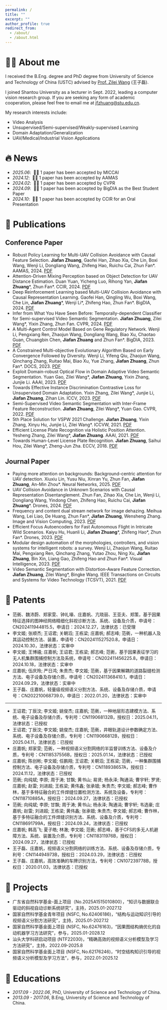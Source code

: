 ```yaml
---
permalink: /
title: ""
excerpt: ""
author_profile: true
redirect_from: 
  - /about/
  - /about.html
---
```


<span class='anchor' id='about-me'></span>

# 🤵🏻 About me
I received the B.Eng. degree and PhD degree from University of Science and Technology of China (USTC) advised by [Prof. Zilei Wang](http://vim.ustc.edu.cn/) (王子磊).

I joined Shantou University as a lecturer in Sept. 2022, leading a computer vision research group. If you are seeking any form of academic cooperation, please feel free to email me at jfzhuang@stu.edu.cn. 

My research interests include:
- Video Analysis 
- Unsupervised/Semi-supervised/Weakly-supervised Learning
- Domain Adaptation/Generalization
- UAV/Medical/Industrial Vision Applications 

# 🔥 News
- *2025.06*: &nbsp;🎉🎉 1 paper has been accepted by MICCAI 
- *2024.12*: &nbsp;🎉🎉 1 paper has been accepted by AAMAS
- *2024.02*: &nbsp;🎉🎉 1 paper has been accepted by CVPR
- *2024.09*: &nbsp;🎉🎉 1 paper has been accepted by BigDIA as the Best Student Paper
- *2024.10*: &nbsp;🎉🎉 1 paper has been accepted by CCIR for an Oral Presentation 

# 📝 Publications
## Conference Paper
- Robust Policy Learning for Multi-UAV Collision Avoidance with Causal Feature Selection. **Jiafan Zhuang**, Gaofei Han, Zihao Xia, Che Lin, Boxi Wang, Wenji Li, Dongliang Wang, Zhifeng Hao, Ruichu Cai, Zhun Fan\*. AAMAS, 2024. [PDF](/publications/conference/2024-AAMAS.pdf)
- Attention-Driven Mixing Perception based on Object Detection for UAV Distance Estimation. Duan Yuan, Yicheng Luo, Rihong Yan, **Jiafan Zhuang**\*, Zhun Fan*. CCIR, 2024. [PDF](/publications/conference/2024-CCIR.pdf)
- Deep Reinforcement Learning based Multi-UAV Collision Avoidance with Causal Representation Learning. Gaofei Han, Qingling Wu, Boxi Wang, Che Lin, **Jiafan Zhuang**\*, Wenji Li\*, Zhifeng Hao, Zhun Fan\*. BigDIA, 2024. [PDF](/publications/conference/2024-BigDIA.pdf)
- Infer from What You Have Seen Before: Temporally-dependent Classifier for Semi-supervised Video Semantic Segmentation. **Jiafan Zhuang**, Zilei Wang*, Yixin Zhang, Zhun Fan. CVPR, 2024. [PDF](/publications/conference/2024-CVPR.pdf)
- A Multi-Agent Control Model Based on Gene Regulatory Network. Wenji Li, Pengxiang Ren, Zhaojun Wang, Dongliang Wang, Biao Xu, Chaotao Guan, Chuangbin Chen, **Jiafan Zhuang** and Zhun Fan*. BigDIA, 2023. [PDF](/publications/conference/2023-BigDIA.pdf)
- A Constrained Multi-objective Evolutionary Algorithm Based on Early Convergence Followed by Diversity. Wenji Li, Yifeng Qiu, Zhaojun Wang, Qinchang Zhang, Ruitao Mai, Biao Xu, Yue Zhang, **Jiafan Zhuang**, Zhun Fan*. DOCS, 2023. [PDF](/publications/conference/2023-DOCS.pdf)
- Exploit Domain-robust Optical Flow in Domain Adaptive Video Semantic Segmentation. Yuan Gao, Zilei Wang*, **Jiafan Zhuang**, Yixin Zhang, Junjie Li. AAAI, 2023. [PDF](/publications/conference/2023-AAAI.pdf)
- Towards Effective Instance Discrimination Contrastive Loss for Unsupervised Domain Adaptation. Yixin Zhang, Zilei Wang*, Junjie Li, **Jiafan Zhuang**, Zihan Lin. ICCV, 2023. [PDF](/publications/conference/2023-ICCV.pdf)
- Semi-Supervised Video Semantic Segmentation with Inter-Frame Feature Reconstruction. **Jiafan Zhuang**, Zilei Wang*, Yuan Gao. CVPR, 2022. [PDF](/publications/conference/2022-CVPR.pdf)
- 5th Place Solution for VSPW 2021 Challenge. **Jiafan Zhuang**, Yixin Zhang, Xinyu Hu, Junjie Li, Zilei Wang*. ICCVW, 2021. [PDF](/publications/conference/2022-ICCVW.pdf)
- Efficient License Plate Recognition via Holistic Position Attention. Yesheng Zhang, Zilei Wang*, **Jiafan Zhuang**. AAAI, 2021. [PDF](/publications/conference/2021-AAAI.pdf)
- Towards Human-Level License Plate Recognition. **Jiafan Zhuang**, Saihui Hou, Zilei Wang*, Zheng-Jun Zha. ECCV, 2018. [PDF](/publications/conference/2018-ECCV.pdf)

## Journal Paper
- Paying more attention on backgrounds: Background-centric attention for UAV detection. Xiuxiu Lin, Yusu Niu, Xinran Yu, Zhun Fan, **Jiafan Zhuang**, An-Min Zhou\*. Neural Networks, 2025. [PDF](/publications/journal/2025-NN.pdf)
- UAV Collision Avoidance in Unknown Scenarios with Causal Representation Disentanglement. Zhun Fan, Zihao Xia, Che Lin, Wenji Li, Dongliang Wang, Yindong Chen, Zhifeng Hao, Ruichu Cai, **Jiafan Zhuang**\*. Drones, 2024. [PDF](/publications/journal/2024-Drones.pdf)
- Frequency and content dual stream network for image dehazing. Meihua Wang, Lei Liao, De Huang, Zhun Fan*, **Jiafan Zhuang**, Wensheng Zhang. Image and Vision Computing, 2023. [PDF](/publications/journal/2023-IVC.pdf)
- Efficient Focus Autoencoders for Fast Autonomous Flight in Intricate Wild Scenarios. Kaiyu Hu, Huanli Li, **Jiafan Zhuang***, Zhifeng Hao*, Zhun Fan*. Drones, 2023. [PDF](/publications/journal/2023-Drones.pdf)
- Modular design automation of the morphologies, controllers, and vision systems for intelligent robots: a survey. Wenji Li, Zhaojun Wang, Ruitao Mai, Pengxiang Ren, Qinchang Zhang, Yutao Zhou, Ning Xu, **Jiafan Zhuang**, Bin Xin, Liang Gao, Zhifeng Hao and Zhun Fan*. Visual Intelligence, 2023. [PDF](/publications/journal/2023-VI.pdf)
- Video Semantic Segmentation with Distortion-Aware Feature Correction. **Jiafan Zhuang**, Zilei Wang*, Bingke Wang. IEEE Transactions on Circuits and Systems for Video Technology (TCSVT), 2021. [PDF](/publications/journal/2021-TCSVT.pdf)

# 📝 Patents
- 范衠、魏沛蔚、郑家雯、钟礼壕、庄嘉帆、亢晓丽、王亚夫、郑策，基于因果特征选择的图神经网络精细化斜视诊断方法、系统、设备及介质，申请号：CN202411944815.5，申请日：2024.12.27，法律状态：已受理
- 李文姬; 张顺杰; 王诏君; 关朝滔; 王栋梁; 庄嘉帆; 郝志峰; 范衠，一种机器人及其运动控制方法、装置，申请号：CN202411527520.8，申请日：2024.10.30，法律状态：实审中
- 李文姬; 王博禧; 庄嘉帆; 王诏君; 王栋梁; 郝志峰; 范衠，基于因果表征学习的无人机集群围捕控制方法及系统，申请号：CN202411456225.8，申请日：2024.10.18，法律状态：实审中
- 庄嘉帆; 伍庆玲; 严日鸿; 朱贵杰; 李文姬; 范衠，基于因果解耦的道路裂缝检测方法、电子设备及存储介质，申请号：CN202411368410.1，申请日：2024.09.29，法律状态：实审中
- 王子磊、庄嘉帆，轻量级视频语义分割方法、系统、设备及存储介质，申请号：CN202210068739.0，申请日：2022.01.20，法律状态：实审中
___
- 王诏君; 丁辰汶; 李文姬; 姚俊杰; 庄嘉帆; 范衠，一种地层形态建模方法、系统、电子设备及存储介质，专利号：CN119068132B，授权日：2025.04.11，法律状态：已授权
- 王诏君; 丁辰汶; 李文姬; 姚俊杰; 庄嘉帆; 范衠，井眼轨道设计参数确定方法、系统、电子设备及存储介质，专利号：CN119066812B，授权日：2025.04.11，法律状态：已授权
- 庄嘉帆; 郑家雯; 范衠，一种视频语义分割网络的半监督训练方法、设备及介质，专利号：CN118537556B，授权日：2025.01.14，法律状态：已授权
- 庄嘉帆; 陈创彬; 李文姬; 任鹏翔; 王诏君; 关朝滔; 王栋梁; 范衠，一种集群围捕控制方法、电子设备及存储介质，专利号：CN118938657A，授权日：2024.11.12，法律状态：已授权
- 范衠; 向纯斌; 李原; 周于涛; 甘飘; 黄书山; 易贤; 杨永泽; 陶通涓; 曹宇轩; 罗贤; 庄嘉帆; 赵雷; 刘进超; 王栋梁; 黄伟鑫; 张承钿; 朱贵杰; 李文姬; 郝志峰; 曹作林，基于多特征融合的工件焊缝位置检测方法、系统及设备，专利号：CN118710885A，授权日：2024.09.27，法律状态：已授权
- 范衠; 向纯斌; 李原; 甘飘; 周于涛; 黄书山; 杨永泽; 陶通涓; 曹宇轩; 韦选豪; 庄嘉帆; 赵雷; 刘进超; 王栋梁; 黄伟鑫; 张承钿; 朱贵杰; 李文姬; 郝志峰; 曹作林，基于多特征融合的工件焊缝识别方法、系统、设备及介质，专利号：CN118691799A，授权日：2024.09.24，法律状态：已授权
- 庄嘉帆; 韩高飞; 夏子皓; 林澈; 李文姬; 范衠; 郝志峰，基于CFS的多无人机避障方法、系统、装置及介质，专利号：CN118311976B，授权日：2024.09.27，法律状态：已授权
- 王子磊、庄嘉帆，视频语义分割网络的训练方法、系统、设备及存储介质，专利号：CN114494973B，授权日：2024.03.29，法律状态：已授权
- 王子磊、庄嘉帆，高效准确的车牌识别方法，专利号：CN107239778B，授权日：2020.01.03，法律状态：已授权

# 📝 Projects
- 广东省自然科学基金-面上项目（No.2025A1515010800），“知识与数据联合驱动的斜视自动诊断系统研究”，主持，2025.01-2027.12
- 国家自然科学基金青年项目 (NSFC, No.62406186)，“结构与运动知识引导的视频语义分割方法研究”，主持，2025.01-2027.12
- 国家自然科学基金面上项目 (NSFC, No.62476163)，“因果图结构熵优化的自动机器学习方法研究”，参与，2025.01-2028.12
- 汕头大学科研启动项目 (NTF22030)，“精确高效的视频语义分析模型及学习方法研究”，主持，2022.09-2025.8
- 国家自然科学基金面上项目 (NSFC, No.62176246)，“时空结构知识引导的视频语义分析模型及学习方法”，参与，2022.01-2025.12

# 📖 Educations
- *2017.09 - 2022.06*, PhD, University of Science and Technology of China. 
- *2013.09 - 2017.06*, B.Eng, University of Science and Technology of China. 
